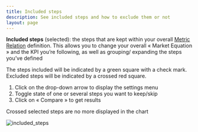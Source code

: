 ```yaml
---
title: Included steps
description: See included steps and how to exclude them or not
layout: page
---
```


**Included steps** (selected): the steps that are kept within your overall [Metric Relation]({{site.url}}/{{site.baseurl}}/core_app/header/input/metric_relation) definition. This allows you to change your overall « Market Equation » and the KPI you’re following, as well as grouping/ expanding the steps you’ve defined

The steps included will be indicated by a green square with a check mark.
Excluded steps will be indicated by a crossed red square.

1. Click on the drop-down arrow to display the settings menu
2. Toggle state of one or several steps you want to keep/skip
3. Click on « Compare » to get results

Crossed selected steps are no more displayed in the chart

![included_steps]({{site.url}}/{{site.baseurl}}/core_app/compare/web_application/menu/images/IncludedSteps-Compare-GIF.gif)
